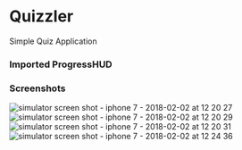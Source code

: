 # Quizzler
Simple Quiz Application 

### Imported ProgressHUD 


### Screenshots

![simulator screen shot - iphone 7 - 2018-02-02 at 12 20 27](https://user-images.githubusercontent.com/15088180/35720493-f2b3838a-0813-11e8-92db-316ae270a37b.png)
![simulator screen shot - iphone 7 - 2018-02-02 at 12 20 29](https://user-images.githubusercontent.com/15088180/35720495-f2f95770-0813-11e8-8f74-fd6fbcd5e6c3.png)
![simulator screen shot - iphone 7 - 2018-02-02 at 12 20 31](https://user-images.githubusercontent.com/15088180/35720496-f33f02d4-0813-11e8-954f-e4b7e21ad50a.png)
![simulator screen shot - iphone 7 - 2018-02-02 at 12 24 36](https://user-images.githubusercontent.com/15088180/35720525-0ff0be86-0814-11e8-905f-d7466bf5f58a.png)
